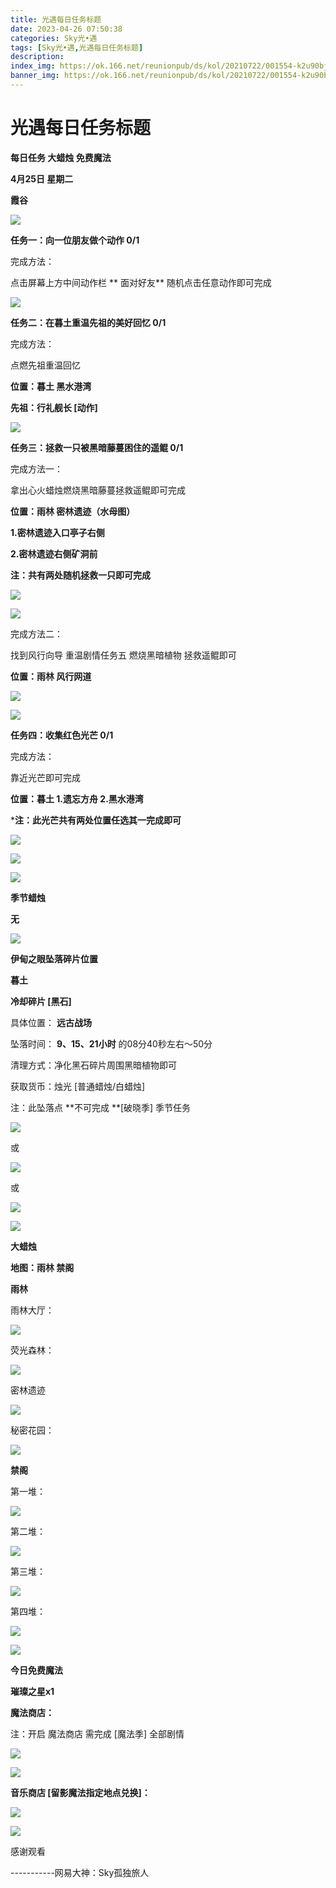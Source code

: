 ```yaml
---
title: 光遇每日任务标题
date: 2023-04-26 07:50:38
categories: Sky光•遇
tags: [Sky光•遇,光遇每日任务标题]
description: 
index_img: https://ok.166.net/reunionpub/ds/kol/20210722/001554-k2u90bj7ay.png?imageView&thumbnail=600x0&type=jpg
banner_img: https://ok.166.net/reunionpub/ds/kol/20210722/001554-k2u90bj7ay.png?imageView&thumbnail=600x0&type=jpg
---
```

# 光遇每日任务标题
**每日任务 大蜡烛 免费魔法**

 **4月25日 星期二**

 **霞谷**

![](https://img.166.net/reunionpub/ds/kol/20230426/001617-w605zye3ln.jpg)

 **任务一：向一位朋友做个动作 0/1**

完成方法：

点击屏幕上方中间动作栏 **  面对好友** 随机点击任意动作即可完成

![](https://img.166.net/reunionpub/ds/kol/20230425/000049-situdgco2s.jpg)

 **任务二：在暮土重温先祖的美好回忆 0/1**

完成方法：

点燃先祖重温回忆

 **位置：暮土 黑水港湾**

 **先祖：行礼舰长 [动作]**

![](https://img.166.net/reunionpub/ds/kol/20230426/000234-56om0jke12.jpg)

 **任务三：拯救一只被黑暗藤蔓困住的遥鲲 0/1**

完成方法一：

拿出心火蜡烛燃烧黑暗藤蔓拯救遥鲲即可完成

 **位置：雨林 密林遗迹（水母图）**

 **1.密林遗迹入口亭子右侧**

 **2.密林遗迹右侧矿洞前**

 **注：共有两处随机拯救一只即可完成**

![](https://img.166.net/reunionpub/ds/kol/20230426/000256-rql8ep9hmu.jpeg)

![](https://img.166.net/reunionpub/ds/kol/20230426/000304-au251ynk0r.jpeg)

完成方法二：

找到风行向导 重温剧情任务五 燃烧黑暗植物 拯救遥鲲即可

 **位置：雨林 风行网道**

![](https://img.166.net/reunionpub/ds/kol/20230426/000314-mr4pj1b3gi.jpeg)

![](https://img.166.net/reunionpub/ds/kol/20230426/000321-olqaik7h1v.jpeg)

 **任务四：收集红色光芒  0/1**

完成方法：

靠近光芒即可完成

 **位置：暮土  1.遗忘方舟 2.黑水港湾**

 ***注：此光芒共有两处位置任选其一完成即可**

![](https://img.166.net/reunionpub/ds/kol/20230426/000336-roms4vfcpn.jpeg)

![](https://img.166.net/reunionpub/ds/kol/20230426/000344-fn3p642q1o.jpeg)

![](https://img.166.net/reunionpub/ds/kol/20221018/100256-wzutnocka0.png)

 **季节蜡烛**

 **无**

![](https://img.166.net/reunionpub/ds/kol/20221130/005912-5mvshq9nf3.png)

 **伊甸之眼坠落碎片位置**

 **暮土**

 **冷却碎片 [黑石]**

具体位置： **远古战场**

坠落时间： **9、15、21小时** 的08分40秒左右～50分

清理方式：净化黑石碎片周围黑暗植物即可

获取货币：烛光 [普通蜡烛/白蜡烛]

注：此坠落点 **不可完成  **[破晓季] 季节任务

![](https://img.166.net/reunionpub/ds/kol/20230426/001147-0njys3cpws.png)

或

![](https://img.166.net/reunionpub/ds/kol/20230426/001155-vqof43lej5.jpeg)

或

![](https://img.166.net/reunionpub/ds/kol/20230426/001218-e7kzdhn5ba.png)

![](https://img.166.net/reunionpub/ds/kol/20230313/005012-cdpy0kr1uq.png)

 **大蜡烛**

 **地图：雨林 禁阁**

 **雨林**

雨林大厅：

![](https://img.166.net/reunionpub/ds/kol/20230414/001148-hjlc2pudag.jpeg)

荧光森林：

![](https://img.166.net/reunionpub/ds/kol/20230414/001239-onpdevbq9f.jpeg)

密林遗迹

![](https://img.166.net/reunionpub/ds/kol/20230414/001418-r2tcwjazgp.jpeg)

秘密花园：

![](https://img.166.net/reunionpub/ds/kol/20230414/001316-7l6amydqhu.jpeg)

 **禁阁**

第一堆：

![](https://img.166.net/reunionpub/ds/kol/20230426/000523-540wpt3jlg.jpeg)

第二堆：

![](https://img.166.net/reunionpub/ds/kol/20230426/000530-ds38jyovua.jpeg)

第三堆：

![](https://img.166.net/reunionpub/ds/kol/20230426/000537-376tuyq84b.jpeg)

第四堆：

![](https://img.166.net/reunionpub/ds/kol/20230426/000544-wlqycrg0j5.jpeg)

![](https://img.166.net/reunionpub/ds/kol/20221018/100256-wzutnocka0.png)

 **今日免费魔法**

 **璀璨之星x1**

 **魔法商店：**

注：开启 魔法商店 需完成 [魔法季] 全部剧情

![](https://img.166.net/reunionpub/ds/kol/20221018/100559-oibznvdtus.png)

![](https://img.166.net/reunionpub/ds/kol/20230426/000617-38dho7ivzk.jpeg)

 **音乐商店 [留影魔法指定地点兑换]：**

![](https://img.166.net/reunionpub/ds/kol/20230423/235646-rs8ob3knfd.jpeg)

 **![](https://img.166.net/reunionpub/ds/kol/20221018/100256-wzutnocka0.png)**

感谢观看

\-----------网易大神：Sky孤独旅人

